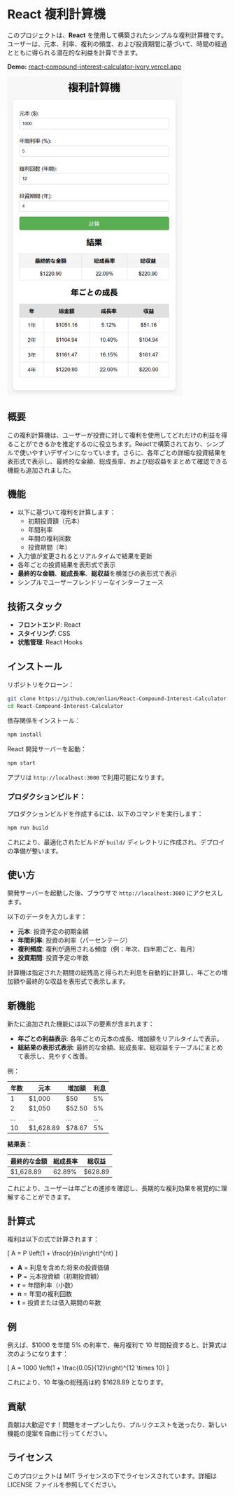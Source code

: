# React 複利計算機

このプロジェクトは、**React** を使用して構築されたシンプルな複利計算機です。ユーザーは、元本、利率、複利の頻度、および投資期間に基づいて、時間の経過とともに得られる潜在的な利益を計算できます。

**Demo:** <a href="https://react-compound-interest-calculator-ivory.vercel.app/">react-compound-interest-calculator-ivory.vercel.app</a>

<img src="./public/sc.png" width="400"/>

## 概要

この複利計算機は、ユーザーが投資に対して複利を使用してどれだけの利益を得ることができるかを推定するのに役立ちます。Reactで構築されており、シンプルで使いやすいデザインになっています。さらに、各年ごとの詳細な投資結果を表形式で表示し、最終的な金額、総成長率、および総収益をまとめて確認できる機能も追加されました。

## 機能

- 以下に基づいて複利を計算します：
  - 初期投資額（元本）
  - 年間利率
  - 年間の複利回数
  - 投資期間（年）
- 入力値が変更されるとリアルタイムで結果を更新
- 各年ごとの投資結果を表形式で表示
- **最終的な金額**、**総成長率**、**総収益**を横並びの表形式で表示
- シンプルでユーザーフレンドリーなインターフェース

## 技術スタック

- **フロントエンド**: React
- **スタイリング**: CSS
- **状態管理**: React Hooks

## インストール

リポジトリをクローン：

```bash
git clone https://github.com/enlian/React-Compound-Interest-Calculator.git
cd React-Compound-Interest-Calculator
```

依存関係をインストール：

```bash
npm install
```

React 開発サーバーを起動：

```bash
npm start
```

アプリは `http://localhost:3000` で利用可能になります。

### プロダクションビルド：

プロダクションビルドを作成するには、以下のコマンドを実行します：

```bash
npm run build
```

これにより、最適化されたビルドが `build/` ディレクトリに作成され、デプロイの準備が整います。

## 使い方

開発サーバーを起動した後、ブラウザで `http://localhost:3000` にアクセスします。

以下のデータを入力します：
- **元本**: 投資予定の初期金額
- **年間利率**: 投資の利率（パーセンテージ）
- **複利頻度**: 複利が適用される頻度（例：年次、四半期ごと、毎月）
- **投資期間**: 投資予定の年数

計算機は指定された期間の総残高と得られた利息を自動的に計算し、年ごとの増加額や最終的な収益を表形式で表示します。

## 新機能

新たに追加された機能には以下の要素が含まれます：
- **年ごとの利益表示**: 各年ごとの元本の成長、増加額をリアルタイムで表示。
- **総結果の表形式表示**: 最終的な金額、総成長率、総収益をテーブルにまとめて表示し、見やすく改善。
  
例：

| 年数 | 元本 | 増加額 | 利息 |
| --- | --- | --- | --- |
| 1 | $1,000 | $50 | 5% |
| 2 | $1,050 | $52.50 | 5% |
| ... | ... | ... | ... |
| 10 | $1,628.89 | $78.67 | 5% |

**結果表**：

| 最終的な金額 | 総成長率 | 総収益 |
| --- | --- | --- |
| $1,628.89 | 62.89% | $628.89 |

これにより、ユーザーは年ごとの進捗を確認し、長期的な複利効果を視覚的に理解することができます。

## 計算式

複利は以下の式で計算されます：

\[ A = P \left(1 + \frac{r}{n}\right)^{nt} \]

- **A** = 利息を含めた将来の投資価値
- **P** = 元本投資額（初期投資額）
- **r** = 年間利率（小数）
- **n** = 年間の複利回数
- **t** = 投資または借入期間の年数

## 例

例えば、$1000 を年間 5% の利率で、毎月複利で 10 年間投資すると、計算式は次のようになります：

\[ A = 1000 \left(1 + \frac{0.05}{12}\right)^{12 \times 10} \]

これにより、10 年後の総残高は約 $1628.89 となります。

## 貢献

貢献は大歓迎です！問題をオープンしたり、プルリクエストを送ったり、新しい機能の提案を自由に行ってください。

## ライセンス

このプロジェクトは MIT ライセンスの下でライセンスされています。詳細は LICENSE ファイルを参照してください。